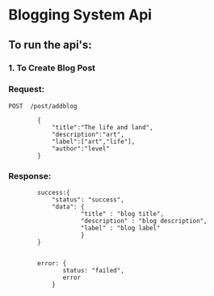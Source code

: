 # Blogging System Api

## To run the api's:

### 1. To Create Blog Post 

### Request:

`POST  /post/addblog`

			{
				"title":"The life and land",
				"description":"art",
				"label":["art","life"],
				"author":"level" 
			}

### Response:


			success:{
				"status": "success",
				"data": {
						"title" : "blog title",
						"description" : "blog description",
						"label" : "blog label"
						}
			}


			error: { 
				   status: "failed",
				   error 
				}


